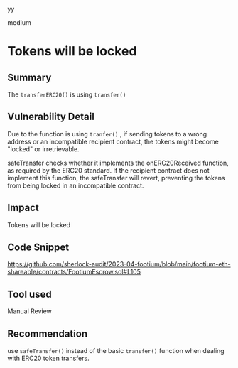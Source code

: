 yy

medium

# Tokens will be locked

## Summary
The `transferERC20()` is using `transfer()` 

## Vulnerability Detail
Due to the function is using `tranfer()` , if sending tokens to a wrong address or an incompatible recipient contract, the tokens might become "locked" or irretrievable.

safeTransfer checks whether it implements the onERC20Received function, as required by the ERC20 standard. If the recipient contract does not implement this function, the safeTransfer will revert, preventing the tokens from being locked in an incompatible contract.

## Impact
Tokens will be locked

## Code Snippet
https://github.com/sherlock-audit/2023-04-footium/blob/main/footium-eth-shareable/contracts/FootiumEscrow.sol#L105

## Tool used
Manual Review

## Recommendation
use `safeTransfer()` instead of the basic `transfer()` function when dealing with ERC20 token transfers.